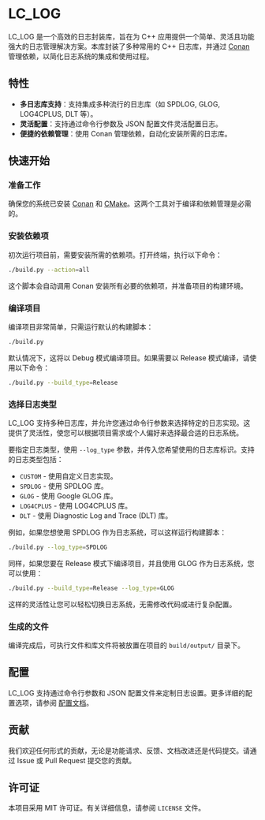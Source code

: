 # LC_LOG

LC_LOG 是一个高效的日志封装库，旨在为 C++ 应用提供一个简单、灵活且功能强大的日志管理解决方案。本库封装了多种常用的 C++ 日志库，并通过 [Conan](https://conan.io/) 管理依赖，以简化日志系统的集成和使用过程。

## 特性

- **多日志库支持**：支持集成多种流行的日志库（如 SPDLOG, GLOG, LOG4CPLUS, DLT 等）。
- **灵活配置**：支持通过命令行参数及 JSON 配置文件灵活配置日志。
- **便捷的依赖管理**：使用 Conan 管理依赖，自动化安装所需的日志库。

## 快速开始

### 准备工作

确保您的系统已安装 [Conan](https://conan.io/) 和 [CMake](https://cmake.org/)。这两个工具对于编译和依赖管理是必需的。

### 安装依赖项

初次运行项目前，需要安装所需的依赖项。打开终端，执行以下命令：

```bash
./build.py --action=all
```

这个脚本会自动调用 Conan 安装所有必要的依赖项，并准备项目的构建环境。

### 编译项目

编译项目非常简单，只需运行默认的构建脚本：

```bash
./build.py
```

默认情况下，这将以 Debug 模式编译项目。如果需要以 Release 模式编译，请使用以下命令：

```bash
./build.py --build_type=Release
```


### 选择日志类型

LC_LOG 支持多种日志库，并允许您通过命令行参数来选择特定的日志实现。这提供了灵活性，使您可以根据项目需求或个人偏好来选择最合适的日志系统。

要指定日志类型，使用 `--log_type` 参数，并传入您希望使用的日志库标识。支持的日志类型包括：

- `CUSTOM` - 使用自定义日志实现。
- `SPDLOG` - 使用 SPDLOG 库。
- `GLOG` - 使用 Google GLOG 库。
- `LOG4CPLUS` - 使用 LOG4CPLUS 库。
- `DLT` - 使用 Diagnostic Log and Trace (DLT) 库。

例如，如果您想使用 SPDLOG 作为日志系统，可以这样运行构建脚本：

```bash
./build.py --log_type=SPDLOG
```

同样，如果您要在 Release 模式下编译项目，并且使用 GLOG 作为日志系统，您可以使用：

```bash
./build.py --build_type=Release --log_type=GLOG
```

这样的灵活性让您可以轻松切换日志系统，无需修改代码或进行复杂配置。


### 生成的文件

编译完成后，可执行文件和库文件将被放置在项目的 `build/output/` 目录下。

## 配置

LC_LOG 支持通过命令行参数和 JSON 配置文件来定制日志设置。更多详细的配置选项，请参阅 [配置文档](#)。

## 贡献

我们欢迎任何形式的贡献，无论是功能请求、反馈、文档改进还是代码提交。请通过 Issue 或 Pull Request 提交您的贡献。

## 许可证

本项目采用 MIT 许可证。有关详细信息，请参阅 `LICENSE` 文件。

